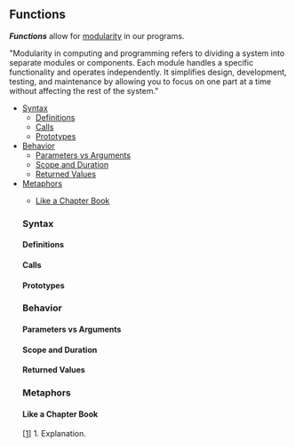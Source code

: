 <h2>Functions</h2>
<p><strong><em>Functions</em></strong> allow for <a href="https://www.lenovo.com/us/en/glossary/modularity/">modularity</a> in our programs.</p>
<p>
  "Modularity in computing and programming refers to dividing a system into separate modules or components. Each module handles a specific functionality and operates independently. It simplifies design, development, testing, and maintenance by allowing you to focus on one part at a time without affecting the rest of the system."
</p>
<ul>
    <li><a href="#syntax">Syntax</a>
    <ul><li><a href="#definition">Definitions</a></li>
        <li><a href="#call">Calls</a></li>
        <li><a href="#prototype">Prototypes</a></li></ul>
    </li>
    <li><a href="#behavior">Behavior</a>
    <ul><li><a href="#input">Parameters vs Arguments</a></li>
        <li><a href="#scope">Scope and Duration</a></li>
        <li><a href="#output">Returned Values</a></li></ul>
    </li>
    <li><a href="#metaphor">Metaphors</a></li>
    <ul><li><a href="#chapters">Like a Chapter Book</a></li>
</ul>
  
<h3><a name="syntax">Syntax</a></h3>
  <h4><a name="definition">Definitions</a></h4>
  <h4><a name="call">Calls</a></h4>
  <h4><a name="prototype">Prototypes</a></h4>
<h3><a name="behavior">Behavior</a></h3>
  <h4><a name="input">Parameters vs Arguments</a></h4>
  <h4><a name="scope">Scope and Duration</a></h4>
  <h4><a name="output">Returned Values</a></h4>

<h3><a name="metaphor">Metaphors</a></h3>
  <h4><a name="chapters">Like a Chapter Book</a></h4>

[<a href="#note">1</a>]
<a name="note">1</a>. Explanation.<br>
